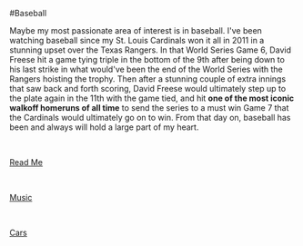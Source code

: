 #Baseball

Maybe my most passionate area of interest is in baseball. I've been watching baseball since my St. Louis Cardinals won it all in 2011 in a stunning upset over the Texas Rangers. In that World Series Game 6, David Freese hit a game tying triple in the bottom of the 9th after being down to his last strike in what would've been the end of the World Series with the Rangers hoisting the trophy. Then after a stunning couple of extra innings that saw back and forth scoring, David Freese would ultimately step up to the plate again in the 11th with the game tied, and hit **one of the most iconic walkoff homeruns of all time** to send the series to a must win Game 7 that the Cardinals would ultimately go on to win. From that day on, baseball has been and always will hold a large part of my heart.

<br>

[Read Me](https://github.com/LPCardinals/1600Markdown/blob/main/README.md)

<br>

[Music](https://github.com/LPCardinals/1600Markdown/blob/main/music.md)

<br>

[Cars](https://github.com/LPCardinals/1600Markdown/new/main)
